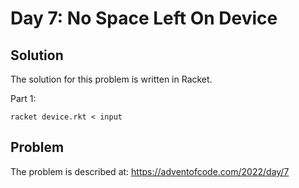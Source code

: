 # Day 7: No Space Left On Device
## Solution

The solution for this problem is written in Racket.

Part 1:

`racket device.rkt < input`

## Problem

The problem is described at: https://adventofcode.com/2022/day/7

